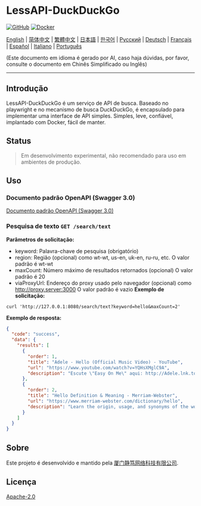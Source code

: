 # LessAPI-DuckDuckGo

[![GitHub](https://img.shields.io/github/license/lessapi-dev/lessapi-duckduckgo?style=for-the-badge)](https://github.com/lessapi-dev/lessapi-duckduckgo)
[![Docker](https://img.shields.io/docker/pulls/lessapi-dev/lessapi-duckduckgo?style=for-the-badge)](https://hub.docker.com/r/lessapi-dev/lessapi-duckduckgo)

[English](./../../README.md) |
[简体中文](./../zhs/README.md) |
[繁體中文](./../zht/README.md) |
[日本語](./../ja/README.md) |
[한국어](./../ko/README.md) |
[Русский](./../ru/README.md) |
[Deutsch](./../de/README.md) |
[Français](./../fr/README.md) |
[Español](./../es/README.md) |
[Italiano](./../it/README.md) |
[Português](./../pt/README.md)

(Este documento em idioma é gerado por AI, caso haja dúvidas, por favor, consulte o documento em Chinês Simplificado ou
Inglês)

---

## Introdução

LessAPI-DuckDuckGo é um serviço de API de busca.
Baseado no playwright e no mecanismo de busca DuckDuckGo, é encapsulado para implementar uma interface de API simples.
Simples, leve, confiável, implantado com Docker, fácil de manter.

## Status

> Em desenvolvimento experimental, não recomendado para uso em ambientes de produção.

## Uso

### Documento padrão OpenAPI (Swagger 3.0)

[Documento padrão OpenAPI (Swagger 3.0)](./../../lessapi-duckduckgo.openapi.json)

### Pesquisa de texto `GET /search/text`

**Parâmetros de solicitação:**

- keyword: Palavra-chave de pesquisa (obrigatório)
- region: Região (opcional) como wt-wt, us-en, uk-en, ru-ru, etc. O valor padrão é wt-wt
- maxCount: Número máximo de resultados retornados (opcional) O valor padrão é 20
- viaProxyUrl: Endereço do proxy usado pelo navegador (opcional) como http://proxy.server:3000 O valor padrão é vazio
  **Exemplo de solicitação:**

```shell
curl 'http://127.0.0.1:8080/search/text?keyword=hello&maxCount=2'
```

**Exemplo de resposta:**

```json
{
  "code": "success",
  "data": {
    "results": [
      {
        "order": 1,
        "title": "Adele - Hello (Official Music Video) - YouTube",
        "url": "https://www.youtube.com/watch?v=YQHsXMglC9A",
        "description": "Escute \"Easy On Me\" aqui: http://Adele.lnk.to/EOMPre-order Adele's new album \"30\" before its release on November 19: https://www.adele.comShop the \"Adele..."
      },
      {
        "order": 2,
        "title": "Hello Definition & Meaning - Merriam-Webster",
        "url": "https://www.merriam-webster.com/dictionary/hello",
        "description": "Learn the origin, usage, and synonyms of the word hello, an expression or gesture of greeting. See examples of hello in sentences and related words from the dictionary."
      }
    ]
  }
}
```

## Sobre

Este projeto é desenvolvido e mantido pela [厦门静笃网络科技有限公司](https://gentletld.cn).

## Licença

[Apache-2.0](./../../LICENSE)
